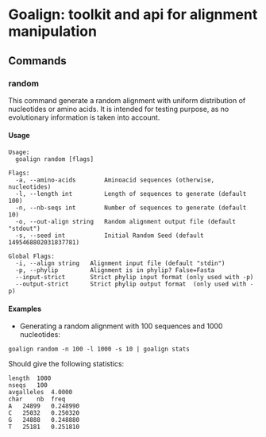 # Goalign: toolkit and api for alignment manipulation

## Commands

### random
This command generate a random alignment with uniform distribution of nucleotides or amino acids. It is intended for testing purpose, as no evolutionary information is taken into account.

#### Usage
```
Usage:
  goalign random [flags]

Flags:
  -a, --amino-acids        Aminoacid sequences (otherwise, nucleotides)
  -l, --length int         Length of sequences to generate (default 100)
  -n, --nb-seqs int        Number of sequences to generate (default 10)
  -o, --out-align string   Random alignment output file (default "stdout")
  -s, --seed int           Initial Random Seed (default 1495468802031837781)

Global Flags:
  -i, --align string   Alignment input file (default "stdin")
  -p, --phylip         Alignment is in phylip? False=Fasta
  --input-strict       Strict phylip input format (only used with -p)
  --output-strict      Strict phylip output format  (only used with -p)
```

#### Examples

* Generating a random alignment with 100 sequences and 1000 nucleotides:
```
goalign random -n 100 -l 1000 -s 10 | goalign stats
```

Should give the following statistics:
```
length	1000
nseqs	100
avgalleles	4.0000
char	nb	freq
A	24899	0.248990
C	25032	0.250320
G	24888	0.248880
T	25181	0.251810
```
